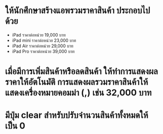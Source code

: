# ให้นักศึกษาสร้างแอพรวมราคาสินค้า ประกอบไปด้วย
- iPad ราคาต่อหน่วย 19,000 บาท
- iPad mini ราคาต่อหน่วย 23,000 บาท
- iPad Air ราคาต่อหน่วย 29,000 บาท
- iPad Pro ราคาต่อหน่วย 39,000 บาท
# เมื่อมีการเพิ่มสินค้าหรือลดสินค้า ให้ทำการแสดงผลราคาให้อัตโนมัติ การแสดงผลรวมราคาสินค้าให้แสดงเครื่องหมายคอมม่า (,) เช่น 32,000 บาท
# มีปุ่ม clear สำหรับปรับจำนวนสินค้าทั้งหมดให้เป็น 0
